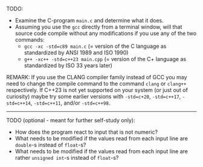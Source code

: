  TODO:
- Examine the C-program `main.c` and determine what it does.
- Assuming you use the `gcc` directly from a terminal window, will
  that source code compile without any modifications if you use
  any of the two commands:
  -  `gcc -xc -std=c89 main.c` (= version of the C language as
     standardized by ANSI 1989 and ISO 1990)
  -  `g++ -xc++ -std=c++23 main.cpp` (= version of the C+ language
     as standardized by ISO 33 years later)

REMARK: If you use the CLANG compiler family instead of GCC you
may need to change the compile command to the command `clang` or
`clang++` respectively. If C++23 is not yet supported on your
system (or just out of curiosity) maybe try some earlier versions
with `-std=c+20`, `-std=c++17`, `-std=c++14`, `-std=c++11`, and/or
`-std=c++98`.

 -----------------------------------------------------------------

TODO (optional - meant for further self-study only):

- How does the program react to input that is not numeric?
- What needs to be modified if the values read from each input
  line are `double`-s instead of `float`-s?
- What needs to be modified if the values read from each input
  line are rather `unsigned int`-s instead of `float`-s?
